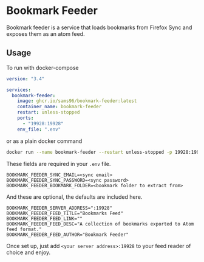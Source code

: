 # Bookmark Feeder

Bookmark feeder is a service that loads bookmarks from Firefox Sync and exposes
them as an atom feed.

## Usage

To run with docker-compose

```yaml
version: "3.4"

services:
  bookmark-feeder:
    image: ghcr.io/sams96/bookmark-feeder:latest
    container_name: bookmark-feeder
    restart: unless-stopped
    ports:
      - "19928:19928"
    env_file: ".env"
```

or as a plain docker command

```bash
docker run --name bookmark-feeder --restart unless-stopped -p 19928:19928 --env-file .env ghcr.io/sams96/bookmark-feeder:latest
```

These fields are required in your `.env` file.

```env
BOOKMARK_FEEDER_SYNC_EMAIL=<sync email>
BOOKMARK_FEEDER_SYNC_PASSWORD=<sync password>
BOOKMARK_FEEDER_BOOKMARK_FOLDER=<bookmark folder to extract from>
```

And these are optional, the defaults are included here.

```env
BOOKMARK_FEEDER_SERVER_ADDRESS=":19928"
BOOKMARK_FEEDER_FEED_TITLE="Bookmarks Feed"
BOOKMARK_FEEDER_FEED_LINK=""
BOOKMARK_FEEDER_FEED_DESC="A collection of bookmarks exported to Atom feed format."
BOOKMARK_FEEDER_FEED_AUTHOR="Bookmark Feeder"
```

Once set up, just add `<your server address>:19928` to your feed reader of
choice and enjoy.
